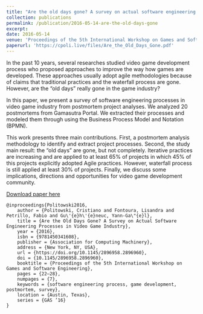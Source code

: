 ```yaml
---
title: "Are the old days gone? A survey on actual software engineering processes in video game industry"
collection: publications
permalink: /publication/2016-05-14-are-the-old-days-gone
excerpt: 
date: 2016-05-14
venue: 'Proceedings of the 5th International Workshop on Games and Software Engineering'
paperurl: 'https://cpoli.live/files/Are_the_Old_Days_Gone.pdf'
---
```


In the past 10 years, several researches studied video game development process who proposed approaches to improve the way how games are developed. These approaches usually adopt agile methodologies because of claims that traditional practices and the waterfall process are gone. However, are the “old days” really gone in the game industry?

In this paper, we present a survey of software engineering processes in video game industry from postmortem project analyses. We analyzed 20 postmortems from Gamasutra Portal. We extracted their processes and modeled them through using the Business Process Model and Notation (BPMN).

This work presents three main contributions. First, a postmortem analysis methodology to identify and extract project processes. Second, the study main result: the “old days” are gone, but not completely. Iterative practices are increasing and are applied to at least 65% of projects in which 45% of this projects explicitly adopted Agile practices. However, waterfall process is still applied at least 30% of projects. Finally, we discuss some implications, directions and opportunities for video game development community.

[Download paper here](https://cpoli.live/files/Are_the_Old_Days_Gone.pdf)

```
@inproceedings{Politowski2016,
    author = {Politowski, Cristiano and Fontoura, Lisandra and Petrillo, Fabio and Gu\'{e}h\'{e}neuc, Yann-Ga\"{e}l},
    title = {Are the Old Days Gone? A Survey on Actual Software Engineering Processes in Video Game Industry},
    year = {2016},
    isbn = {9781450341608},
    publisher = {Association for Computing Machinery},
    address = {New York, NY, USA},
    url = {https://doi.org/10.1145/2896958.2896960},
    doi = {10.1145/2896958.2896960},
    booktitle = {Proceedings of the 5th International Workshop on Games and Software Engineering},
    pages = {22–28},
    numpages = {7},
    keywords = {software engineering process, game development, postmortem, survey},
    location = {Austin, Texas},
    series = {GAS ’16}
}
```

<!-- Recommended citation: Your Name, You. (2009). "Paper Title Number 1." <i>Journal 1</i>. 1(1). -->
